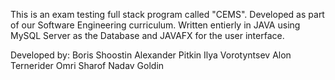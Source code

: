 This is an exam testing full stack program called "CEMS". 
Developed as part of our Software Engineering curriculum.
Written entierly in JAVA using MySQL Server as the Database
and JAVAFX for the user interface.

Developed by:
Boris Shoostin
Alexander Pitkin
Ilya Vorotyntsev
Alon Ternerider
Omri Sharof
Nadav Goldin